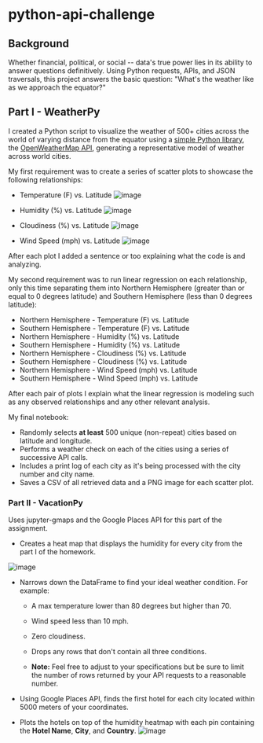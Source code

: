 # python-api-challenge

## Background

Whether financial, political, or social -- data's true power lies in its ability to answer questions definitively. Using Python requests, APIs, and JSON traversals, this project answers the basic question: "What's the weather like as we approach the equator?"

## Part I - WeatherPy

I created a Python script to visualize the weather of 500+ cities across the world of varying distance from the equator using a [simple Python library](https://pypi.python.org/pypi/citipy), the [OpenWeatherMap API](https://openweathermap.org/api), generating a representative model of weather across world cities.

My first requirement was to create a series of scatter plots to showcase the following relationships:

* Temperature (F) vs. Latitude
![image](https://user-images.githubusercontent.com/69601778/118565545-383c1000-b727-11eb-9eb2-d295a07d03ef.png)

* Humidity (%) vs. Latitude
![image](https://user-images.githubusercontent.com/69601778/118565528-307c6b80-b727-11eb-9037-00ef0bc8899c.png)


* Cloudiness (%) vs. Latitude
![image](https://user-images.githubusercontent.com/69601778/118565515-26f30380-b727-11eb-8966-ac557c964dd7.png)

* Wind Speed (mph) vs. Latitude
![image](https://user-images.githubusercontent.com/69601778/118565446-0a56cb80-b727-11eb-80b1-e14abe82612d.png)

After each plot I added a sentence or too explaining what the code is and analyzing.

My second requirement was to run linear regression on each relationship, only this time separating them into Northern Hemisphere (greater than or equal to 0 degrees latitude) and Southern Hemisphere (less than 0 degrees latitude):

* Northern Hemisphere - Temperature (F) vs. Latitude
* Southern Hemisphere - Temperature (F) vs. Latitude
* Northern Hemisphere - Humidity (%) vs. Latitude
* Southern Hemisphere - Humidity (%) vs. Latitude
* Northern Hemisphere - Cloudiness (%) vs. Latitude
* Southern Hemisphere - Cloudiness (%) vs. Latitude
* Northern Hemisphere - Wind Speed (mph) vs. Latitude
* Southern Hemisphere - Wind Speed (mph) vs. Latitude

After each pair of plots I explain what the linear regression is modeling such as any observed relationships and any other relevant analysis.

My final notebook:

* Randomly selects **at least** 500 unique (non-repeat) cities based on latitude and longitude.
* Performs a weather check on each of the cities using a series of successive API calls.
* Includes a print log of each city as it's being processed with the city number and city name.
* Saves a CSV of all retrieved data and a PNG image for each scatter plot.

### Part II - VacationPy

Uses jupyter-gmaps and the Google Places API for this part of the assignment.

* Creates a heat map that displays the humidity for every city from the part I of the homework.

![image](https://user-images.githubusercontent.com/69601778/118565806-aed90d80-b727-11eb-9d17-caed9d67dfe6.png)

* Narrows down the DataFrame to find your ideal weather condition. For example:

  * A max temperature lower than 80 degrees but higher than 70.

  * Wind speed less than 10 mph.

  * Zero cloudiness.

  * Drops any rows that don't contain all three conditions.

  * **Note:** Feel free to adjust to your specifications but be sure to limit the number of rows returned by your API requests to a reasonable number.

* Using Google Places API, finds the first hotel for each city located within 5000 meters of your coordinates.

* Plots the hotels on top of the humidity heatmap with each pin containing the **Hotel Name**, **City**, and **Country**.
![image](https://user-images.githubusercontent.com/69601778/118565905-dc25bb80-b727-11eb-8fa4-85f8607be808.png)
